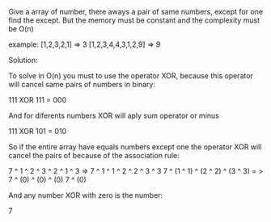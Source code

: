 Give a array of number, there aways
a pair of same numbers, except for one
find the except.
But the memory must be constant
and the complexity must be O(n)

example:
[1,2,3,2,1] => 3
[1,2,3,4,4,3,1,2,9] => 9

Solution:

To solve in O(n) you must to use the operator
XOR, because this operator will cancel same pairs
of numbers in binary:

111 XOR 111 = 000

And for diferents numbers XOR will aply sum operator
or minus

111 XOR 101 = 010

So if the entire array have equals numbers except one
the operator XOR will cancel the pairs of because of the
association rule:

7 ^ 1 ^ 2 ^ 3 ^ 2 ^ 1 ^ 3 => 7 ^ 1 ^ 1 ^ 2 ^ 2 ^ 3 ^ 3
7 ^ (1 ^ 1) ^ (2 ^ 2) ^ (3 ^ 3) = > 7 ^ (0) ^ (0) ^ (0)
7 ^ (0)

And any number XOR with zero is the number:

7
